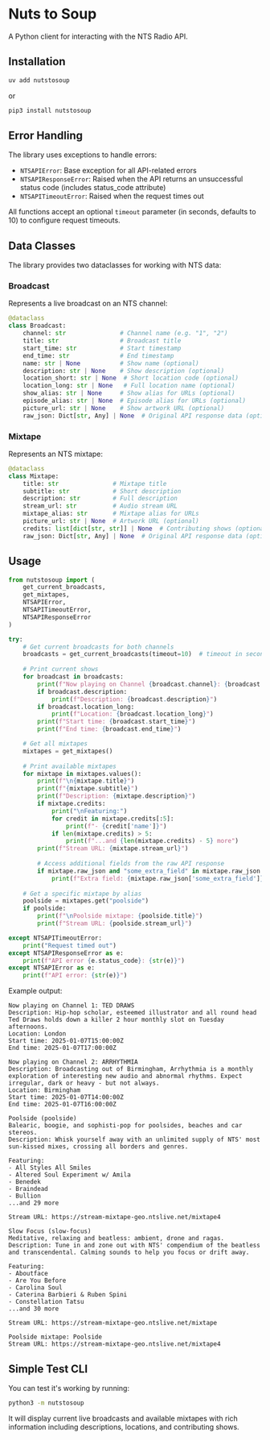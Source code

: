 # Nuts to Soup

A Python client for interacting with the NTS Radio API.

## Installation

```bash
uv add nutstosoup
```

or

```bash
pip3 install nutstosoup
```

## Error Handling

The library uses exceptions to handle errors:

- `NTSAPIError`: Base exception for all API-related errors
- `NTSAPIResponseError`: Raised when the API returns an unsuccessful status code (includes status_code attribute)
- `NTSAPITimeoutError`: Raised when the request times out

All functions accept an optional `timeout` parameter (in seconds, defaults to 10) to configure request timeouts.

## Data Classes

The library provides two dataclasses for working with NTS data:

### Broadcast

Represents a live broadcast on an NTS channel:

```python
@dataclass
class Broadcast:
    channel: str               # Channel name (e.g. "1", "2")
    title: str                 # Broadcast title
    start_time: str            # Start timestamp
    end_time: str              # End timestamp
    name: str | None           # Show name (optional)
    description: str | None    # Show description (optional)
    location_short: str | None  # Short location code (optional)
    location_long: str | None   # Full location name (optional)
    show_alias: str | None     # Show alias for URLs (optional)
    episode_alias: str | None  # Episode alias for URLs (optional)
    picture_url: str | None    # Show artwork URL (optional)
    raw_json: Dict[str, Any] | None  # Original API response data (optional)
```

### Mixtape

Represents an NTS mixtape:

```python
@dataclass
class Mixtape:
    title: str               # Mixtape title
    subtitle: str            # Short description
    description: str         # Full description
    stream_url: str          # Audio stream URL
    mixtape_alias: str       # Mixtape alias for URLs
    picture_url: str | None  # Artwork URL (optional)
    credits: list[dict[str, str]] | None  # Contributing shows (optional)
    raw_json: Dict[str, Any] | None  # Original API response data (optional)
```

## Usage

```python
from nutstosoup import (
    get_current_broadcasts,
    get_mixtapes,
    NTSAPIError,
    NTSAPITimeoutError,
    NTSAPIResponseError
)

try:
    # Get current broadcasts for both channels
    broadcasts = get_current_broadcasts(timeout=10)  # timeout in seconds
    
    # Print current shows
    for broadcast in broadcasts:
        print(f"Now playing on Channel {broadcast.channel}: {broadcast.title}")
        if broadcast.description:
            print(f"Description: {broadcast.description}")
        if broadcast.location_long:
            print(f"Location: {broadcast.location_long}")
        print(f"Start time: {broadcast.start_time}")
        print(f"End time: {broadcast.end_time}")

    # Get all mixtapes
    mixtapes = get_mixtapes()
    
    # Print available mixtapes
    for mixtape in mixtapes.values():
        print(f"\n{mixtape.title}")
        print(f"{mixtape.subtitle}")
        print(f"Description: {mixtape.description}")
        if mixtape.credits:
            print("\nFeaturing:")
            for credit in mixtape.credits[:5]:
                print(f"- {credit['name']}")
            if len(mixtape.credits) > 5:
                print(f"...and {len(mixtape.credits) - 5} more")
        print(f"Stream URL: {mixtape.stream_url}")
        
        # Access additional fields from the raw API response
        if mixtape.raw_json and "some_extra_field" in mixtape.raw_json:
            print(f"Extra field: {mixtape.raw_json['some_extra_field']}")
        
    # Get a specific mixtape by alias
    poolside = mixtapes.get("poolside")
    if poolside:
        print(f"\nPoolside mixtape: {poolside.title}")
        print(f"Stream URL: {poolside.stream_url}")

except NTSAPITimeoutError:
    print("Request timed out")
except NTSAPIResponseError as e:
    print(f"API error {e.status_code}: {str(e)}")
except NTSAPIError as e:
    print(f"API error: {str(e)}")
```

Example output:
```
Now playing on Channel 1: TED DRAWS
Description: Hip-hop scholar, esteemed illustrator and all round head Ted Draws holds down a killer 2 hour monthly slot on Tuesday afternoons.
Location: London
Start time: 2025-01-07T15:00:00Z
End time: 2025-01-07T17:00:00Z

Now playing on Channel 2: ARRHYTHMIA
Description: Broadcasting out of Birmingham, Arrhythmia is a monthly exploration of interesting new audio and abnormal rhythms. Expect irregular, dark or heavy - but not always.
Location: Birmingham
Start time: 2025-01-07T14:00:00Z
End time: 2025-01-07T16:00:00Z

Poolside (poolside)
Balearic, boogie, and sophisti-pop for poolsides, beaches and car stereos.
Description: Whisk yourself away with an unlimited supply of NTS' most sun-kissed mixes, crossing all borders and genres.

Featuring:
- All Styles All Smiles
- Altered Soul Experiment w/ Amila
- Benedek
- Braindead
- Bullion
...and 29 more

Stream URL: https://stream-mixtape-geo.ntslive.net/mixtape4

Slow Focus (slow-focus)
Meditative, relaxing and beatless: ambient, drone and ragas.
Description: Tune in and zone out with NTS' compendium of the beatless and transcendental. Calming sounds to help you focus or drift away.

Featuring:
- Aboutface
- Are You Before
- Carolina Soul
- Caterina Barbieri & Ruben Spini
- Constellation Tatsu
...and 30 more

Stream URL: https://stream-mixtape-geo.ntslive.net/mixtape

Poolside mixtape: Poolside
Stream URL: https://stream-mixtape-geo.ntslive.net/mixtape4
```

## Simple Test CLI

You can test it's working by running:

```bash
python3 -m nutstosoup
```

It will display current live broadcasts and available mixtapes with rich information including descriptions, locations, and contributing shows.
